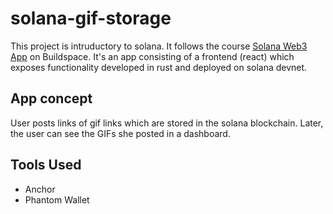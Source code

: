 # solana-gif-storage


This project is intruductory to solana. It follows the course [Solana Web3 App](https://buildspace.so/p/build-solana-web3-app) on Buildspace. 
It's an app consisting of a frontend (react) which exposes functionality developed in rust and deployed on solana devnet. 

## App concept
User posts links of gif links which are stored in the solana blockchain. Later, the user can see the GIFs she posted in a dashboard. 

## Tools Used
* Anchor
* Phantom Wallet
